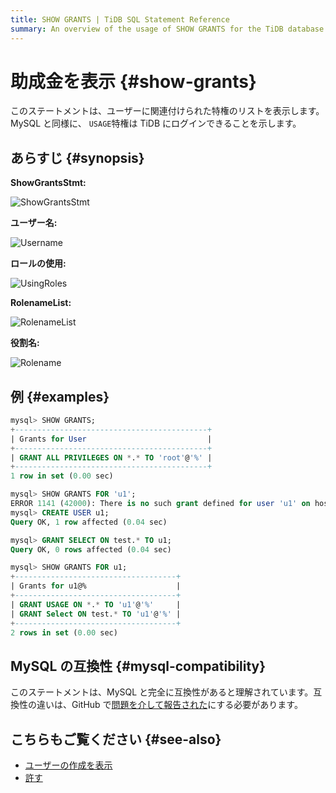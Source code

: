 ```yaml
---
title: SHOW GRANTS | TiDB SQL Statement Reference
summary: An overview of the usage of SHOW GRANTS for the TiDB database.
---
```


# 助成金を表示 {#show-grants}

このステートメントは、ユーザーに関連付けられた特権のリストを表示します。 MySQL と同様に、 `USAGE`特権は TiDB にログインできることを示します。

## あらすじ {#synopsis}

**ShowGrantsStmt:**

![ShowGrantsStmt](/media/sqlgram/ShowGrantsStmt.png)

**ユーザー名:**

![Username](/media/sqlgram/Username.png)

**ロールの使用:**

![UsingRoles](/media/sqlgram/UsingRoles.png)

**RolenameList:**

![RolenameList](/media/sqlgram/RolenameList.png)

**役割名:**

![Rolename](/media/sqlgram/Rolename.png)

## 例 {#examples}

```sql
mysql> SHOW GRANTS;
+-------------------------------------------+
| Grants for User                           |
+-------------------------------------------+
| GRANT ALL PRIVILEGES ON *.* TO 'root'@'%' |
+-------------------------------------------+
1 row in set (0.00 sec)

mysql> SHOW GRANTS FOR 'u1';
ERROR 1141 (42000): There is no such grant defined for user 'u1' on host '%'
mysql> CREATE USER u1;
Query OK, 1 row affected (0.04 sec)

mysql> GRANT SELECT ON test.* TO u1;
Query OK, 0 rows affected (0.04 sec)

mysql> SHOW GRANTS FOR u1;
+------------------------------------+
| Grants for u1@%                    |
+------------------------------------+
| GRANT USAGE ON *.* TO 'u1'@'%'     |
| GRANT Select ON test.* TO 'u1'@'%' |
+------------------------------------+
2 rows in set (0.00 sec)
```

## MySQL の互換性 {#mysql-compatibility}

このステートメントは、MySQL と完全に互換性があると理解されています。互換性の違いは、GitHub で[問題を介して報告された](https://github.com/pingcap/tidb/issues/new/choose)にする必要があります。

## こちらもご覧ください {#see-also}

-   [ユーザーの作成を表示](/sql-statements/sql-statement-show-create-user.md)
-   [許す](/sql-statements/sql-statement-grant-privileges.md)
